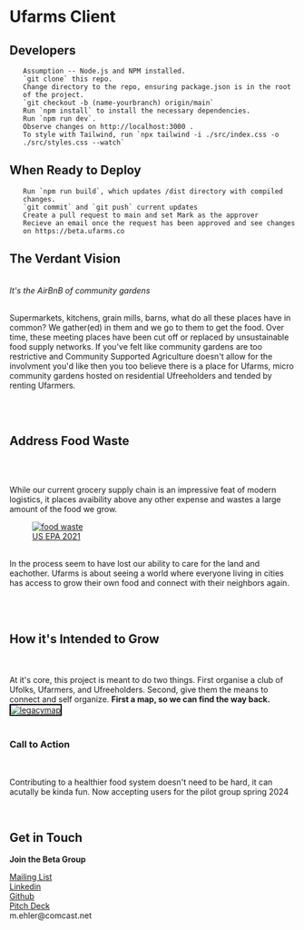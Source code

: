 <h1> Ufarms Client </h1>

<h2>Developers</h2>
<ol>

    Assumption -- Node.js and NPM installed.
    `git clone` this repo.
    Change directory to the repo, ensuring package.json is in the root of the project.
    `git checkout -b (name-yourbranch) origin/main`
    Run `npm install` to install the necessary dependencies.
    Run `npm run dev`.
    Observe changes on http://localhost:3000 .
    To style with Tailwind, run `npx tailwind -i ./src/index.css -o ./src/styles.css --watch`
</ol>

<h2>When Ready to Deploy</h2>
<ol>

    Run `npm run build`, which updates /dist directory with compiled changes.
    `git commit` and `git push` current updates
    Create a pull request to main and set Mark as the approver
    Recieve an email once the request has been approved and see changes on https://beta.ufarms.co

</ol>

<h2> The Verdant Vision </h2>
<br>
<i>It's the AirBnB of community gardens</i>
<br>
<br>
    <p>Supermarkets, kitchens, grain mills, barns, what do all these places have in common?  We gather(ed) in them and we go to them to get the food.  Over time, these meeting places have been cut off or replaced by unsustainable food supply networks.  If you've felt like community gardens are too restrictive and Community Supported Agriculture doesn't allow for the involvment you'd like then you too believe there is a place for Ufarms, micro community gardens hosted on residential Ufreeholders and tended by renting Ufarmers.</p>
<br>
<br>
<h2> Address Food Waste </h2>
<br>
<br>
    <p>
      While our current grocery supply chain is an impressive feat of modern logistics, it places avaibility above any other expense and wastes a large amount of the food we grow.
    <figure>
    <a href="https://imgur.com/pDNLKEg"><img src="https://i.imgur.com/pDNLKEg.png" title="food waste" /></a>
    <figcaption style="font-size: smallest;">
        <a href="https://19january2021snapshot.epa.gov/facts-and-figures-about-materials-waste-and-recycling/food-material-specific-data_.html" target="_blank">
        US EPA 2021
        </a>
    </figcaption>
    <br>
    </figure>
    In the process seem to have lost our ability to care for the land and eachother.  Ufarms is about seeing a world where everyone living in cities has access to grow their own food and connect with their neighbors again.
    </p>
<br>
<br>

<h2> How it's Intended to Grow </h2>
<br>
<br>
    <body> At it's core, this project is meant to do two things. First organise a club of Ufolks, Ufarmers, and Ufreeholders.  Second, give them the means to connect and self organize.  <b>First a map, so we can find the way back.</b>
    <a href="https://imgur.com/aNEB4nB"><img src="https://i.imgur.com/aNEB4nB.jpg" title="legacymap" style="border: 2px solid #000;">
    </a>
<br>
<br>
<h3> Call to Action </h3>
    <br>
    <p>Contributing to a healthier food system doesn't need to be hard, it can acutally be kinda fun.  Now accepting users for the pilot group spring 2024</p>
    <br>
<h2> Get in Touch </h2>
<p><b>Join the Beta Group</b></p>
    <a href="https://docs.google.com/forms/d/e/1FAIpQLSdMcVM9-m9wIySnytV_PTfDHVxrya5ecNSrDL7TunFNzehZYw/viewform?embedded=true"> Mailing List </a> 
    <br>
    <a class="btn btn-default" href="https://www.linkedin.com/in/mark-ehler-85052548/"> Linkedin</a>
    <br>
    <a class="btn btn-default" href="https://github.com/MarkEhler"> Github</a>
    <br>
    <a href=https://docs.google.com/presentation/d/1bF0ru69BrEYHOdPwkBiLD7mMGAEtza1ch3sJD5EorDU/edit?usp=sharing>Pitch Deck </a>
    <br>
    <a> <span class="hidden"> m.ehler@comcast.net </span></a>